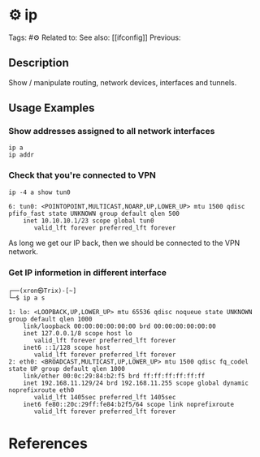 # ⚙️ ip

Tags: #⚙️
Related to:
See also: [[ifconfig]]
Previous:

## Description

Show / manipulate routing, network devices, interfaces and tunnels.

## Usage Examples

### Show addresses assigned to all network interfaces

	ip a
	ip addr

### Check that you're connected to VPN

	ip -4 a show tun0

```text
6: tun0: <POINTOPOINT,MULTICAST,NOARP,UP,LOWER_UP> mtu 1500 qdisc pfifo_fast state UNKNOWN group default qlen 500
    inet 10.10.10.1/23 scope global tun0
       valid_lft forever preferred_lft forever
```

As long we get our IP back, then we should be connected to the VPN network.

### Get IP informetion in different interface

```
┌──(xron㉿Trix)-[~]
└─$ ip a s
```
```text
1: lo: <LOOPBACK,UP,LOWER_UP> mtu 65536 qdisc noqueue state UNKNOWN group default qlen 1000
    link/loopback 00:00:00:00:00:00 brd 00:00:00:00:00:00
    inet 127.0.0.1/8 scope host lo
       valid_lft forever preferred_lft forever
    inet6 ::1/128 scope host 
       valid_lft forever preferred_lft forever
2: eth0: <BROADCAST,MULTICAST,UP,LOWER_UP> mtu 1500 qdisc fq_codel state UP group default qlen 1000
    link/ether 00:0c:29:84:b2:f5 brd ff:ff:ff:ff:ff:ff
    inet 192.168.11.129/24 brd 192.168.11.255 scope global dynamic noprefixroute eth0
       valid_lft 1405sec preferred_lft 1405sec
    inet6 fe80::20c:29ff:fe84:b2f5/64 scope link noprefixroute 
       valid_lft forever preferred_lft forever
```

# References
